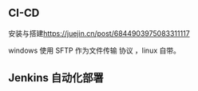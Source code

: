 ## CI-CD

安装与搭建<https://juejin.cn/post/6844903975083311117>

windows 使用 SFTP 作为文件传输 协议 ，linux 自带。

## Jenkins 自动化部署
